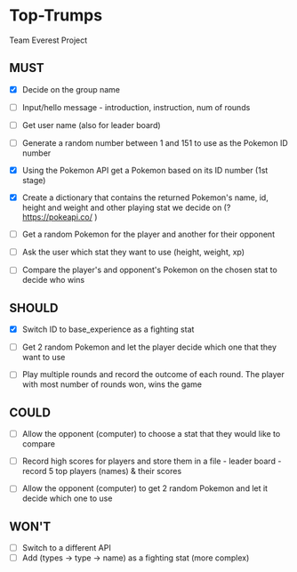 # Top-Trumps
 Team Everest Project

## MUST

- [x] Decide on the group name
- [ ] Input/hello message - introduction, instruction, num of rounds
- [ ] Get user name (also for leader board)
- [ ] Generate a random number between 1 and 151 to use as the Pokemon ID number
- [x] Using the Pokemon API get a Pokemon based on its ID number (1st stage)
- [x] Create a dictionary that contains the returned Pokemon's name, id, height and weight and other playing stat we decide on (?https://pokeapi.co/ )
- [ ] Get a random Pokemon for the player and another for their opponent
- [ ] Ask the user which stat they want to use (height, weight, xp)
- [ ] Compare the player's and opponent's Pokemon on the chosen stat to decide who wins


## SHOULD
- [x] Switch ID to base_experience as a fighting stat
- [ ] Get 2 random Pokemon and let the player decide which one that they want to use
- [ ] Play multiple rounds and record the outcome of each round. The player with most number of rounds won, wins the game


## COULD
- [ ] Allow the opponent (computer) to choose a stat that they would like to compare
- [ ] Record high scores for players and store them in a file - leader board - record 5 top players (names) & their scores
- [ ] Allow the opponent (computer) to get 2 random Pokemon and let it decide which one to use


## WON'T
- [ ] Switch to a different API
- [ ] Add (types -> type -> name) as a fighting stat (more complex)
